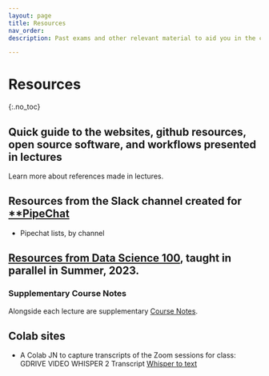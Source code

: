 ```yaml
---
layout: page
title: Resources
nav_order: 
description: Past exams and other relevant material to aid you in the course.

---
```


# Resources
{:.no_toc}
## Quick guide to the websites, github resources, open source software, and workflows presented in lectures
Learn more about references made in lectures. 

## Resources from the Slack channel created for [**PipeChat](https://app.slack.com/client/T04SR2E5R0S/C04TENERR32)
- Pipechat lists, by channel

##  [Resources from Data Science 100](https://ds100.org/su23/resources/ ), taught in parallel in Summer, 2023.


### Supplementary Course Notes
Alongside each lecture are supplementary [Course Notes](https://ds100.org/course-notes-su23/). 


## Colab sites

- A Colab JN to capture transcripts of the Zoom sessions for class: GDRIVE VIDEO WHISPER 2 Transcript [Whisper to text](https://colab.research.google.com/github/AndrewMayneProjects/Whisper/blob/main/WhisperVideoDrive.ipynb#scrollTo=PomTPiCR5ihc)


